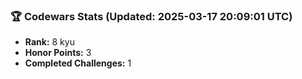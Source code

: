 ### 🏆 Codewars Stats (Updated: 2025-03-17 20:09:01 UTC)

- **Rank:** 8 kyu
- **Honor Points:** 3
- **Completed Challenges:** 1
